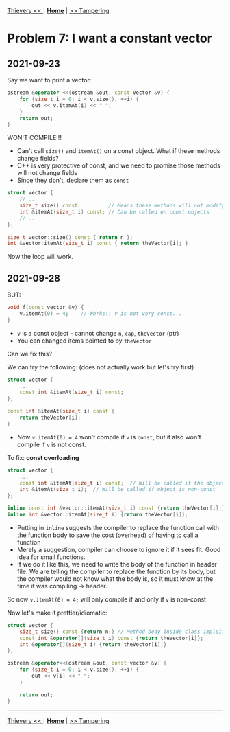 [Thievery << ](./problem_6.md) | [**Home**](../README.md) | [>> Tampering](./problem_8.md) 

# Problem 7: I want a constant vector
## **2021-09-23**

Say we want to print a vector:

```C++
ostream &operator <<(ostream &out, const Vector &v) {
    for (size_t i = 0; i < v.size(), ++i) {
        out << v.itemAt(i) << " ";
    }
    return out;
}
```
WON'T COMPILE!!!
- Can't call `size()` and `itemAt()` on a const object. What if these methods change fields?
- C++ is very protective of const, and we need to promise those methods will not change fields
- Since they don't, declare them as `const`

```C++
struct vector {
    // ...
    size_t size() const;         // Means these methods will not modify fields
    int &itemAt(size_t i) const; // Can be called on const objects
    // ...
};

size_t vector::size() const { return n };
int &vector:itemAt(size_t i) const { return theVector[i]; }
```

Now the loop will work.

## **2021-09-28**

BUT:

```C++
void f(const vector &v) {
    v.itemAt(0) = 4;    // Works!! v is not very const...
}
```
- `v` is a const object - cannot change `n`, `cap`, `theVector` (ptr)
- You can changed items pointed to by `theVector`

Can we fix this?

We can try the following: (does not actually work but let's try first)
```C++
struct vector {
    ...
    const int &itemAt(size_t i) const;
};

const int &itemAt(size_t i) const {
    return theVector[i];
}
```
- Now `v.itemAt(0) = 4` won't compile if `v` is `const`, but it also won't compile if `v` is not const.

To fix: **const overloading**

```C++
struct vector {
    ...
    const int &itemAt(size_t i) const;  // Will be called if the object is const
    int &itemAt(size_t i);  // Will be called if object is non-const
};

inline const int &vector::itemAt(size_t i) const {return theVector[i];}
inline int &vector::itemAt(size_t i) {return theVector[i]};
```

- Putting in `inline` suggests the compiler to replace the function call with the function body to save the cost (overhead) of having to call a function
- Merely a suggestion, compiler can choose to ignore it if it sees fit. Good idea for small functions.
- If we do it like this, we need to write the body of the function in header file. We are telling the compiler to replace the function by its body, but the compiler would not know what the body is, so it must know at the time it was compiling -> header.

So now `v.itemAt(0) = 4;` will only compile if and only if `v` is non-const

Now let's make it prettier/idiomatic:

```C++
struct vector {
    size_t size() const {return n;} // Method body inside class implcity declares the method inline
    const int &operator[](size_t i) const {return theVector[i]};
    int &operator[](size_t i) {return theVector[i];}    
};

ostream &operator<<(ostream &out, const vector &v) {
    for (size_t i = 0; i < v.size(); ++i) {
        out << v[i] << " ";
    }

    return out;
}
```

---
[Thievery << ](./problem_6.md) | [**Home**](../README.md) | [>> Tampering](./problem_8.md) 

